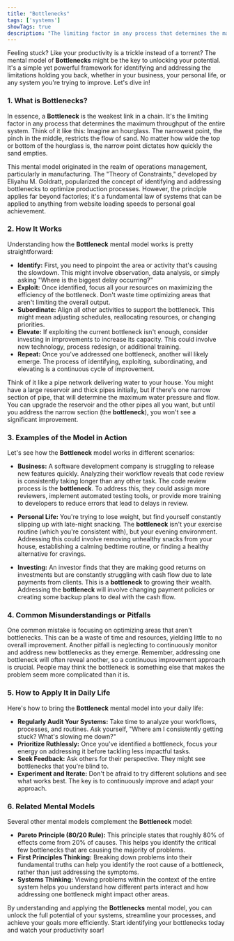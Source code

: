 ```yaml
---
title: "Bottlenecks"
tags: ['systems']
showTags: true
description: "The limiting factor in any process that determines the maximum throughput of the entire system. Addressing bottlenecks provides the greatest system improvement."
---
```



Feeling stuck? Like your productivity is a trickle instead of a torrent? The mental model of **Bottlenecks** might be the key to unlocking your potential. It's a simple yet powerful framework for identifying and addressing the limitations holding you back, whether in your business, your personal life, or any system you're trying to improve. Let's dive in!

### 1. What is Bottlenecks?

In essence, a **Bottleneck** is the weakest link in a chain. It's the limiting factor in any process that determines the maximum throughput of the entire system. Think of it like this: Imagine an hourglass. The narrowest point, the pinch in the middle, restricts the flow of sand. No matter how wide the top or bottom of the hourglass is, the narrow point dictates how quickly the sand empties.

This mental model originated in the realm of operations management, particularly in manufacturing. The "Theory of Constraints," developed by Eliyahu M. Goldratt, popularized the concept of identifying and addressing bottlenecks to optimize production processes. However, the principle applies far beyond factories; it's a fundamental law of systems that can be applied to anything from website loading speeds to personal goal achievement.

### 2. How It Works

Understanding how the **Bottleneck** mental model works is pretty straightforward:

*   **Identify:** First, you need to pinpoint the area or activity that's causing the slowdown. This might involve observation, data analysis, or simply asking "Where is the biggest delay occurring?"
*   **Exploit:** Once identified, focus all your resources on maximizing the efficiency of the bottleneck. Don't waste time optimizing areas that aren't limiting the overall output.
*   **Subordinate:** Align all other activities to support the bottleneck. This might mean adjusting schedules, reallocating resources, or changing priorities.
*   **Elevate:** If exploiting the current bottleneck isn't enough, consider investing in improvements to increase its capacity. This could involve new technology, process redesign, or additional training.
*   **Repeat:** Once you've addressed one bottleneck, another will likely emerge. The process of identifying, exploiting, subordinating, and elevating is a continuous cycle of improvement.

Think of it like a pipe network delivering water to your house. You might have a large reservoir and thick pipes initially, but if there's one narrow section of pipe, that will determine the maximum water pressure and flow. You can upgrade the reservoir and the other pipes all you want, but until you address the narrow section (the **bottleneck**), you won't see a significant improvement.

### 3. Examples of the Model in Action

Let's see how the **Bottleneck** model works in different scenarios:

*   **Business:** A software development company is struggling to release new features quickly. Analyzing their workflow reveals that code review is consistently taking longer than any other task. The code review process is the **bottleneck**. To address this, they could assign more reviewers, implement automated testing tools, or provide more training to developers to reduce errors that lead to delays in review.

*   **Personal Life:** You're trying to lose weight, but find yourself constantly slipping up with late-night snacking. The **bottleneck** isn't your exercise routine (which you're consistent with), but your evening environment. Addressing this could involve removing unhealthy snacks from your house, establishing a calming bedtime routine, or finding a healthy alternative for cravings.

*   **Investing:** An investor finds that they are making good returns on investments but are constantly struggling with cash flow due to late payments from clients. This is a **bottleneck** to growing their wealth. Addressing the **bottleneck** will involve changing payment policies or creating some backup plans to deal with the cash flow.

### 4. Common Misunderstandings or Pitfalls

One common mistake is focusing on optimizing areas that aren't bottlenecks. This can be a waste of time and resources, yielding little to no overall improvement. Another pitfall is neglecting to continuously monitor and address new bottlenecks as they emerge. Remember, addressing one bottleneck will often reveal another, so a continuous improvement approach is crucial. People may think the bottleneck is something else that makes the problem seem more complicated than it is.

### 5. How to Apply It in Daily Life

Here's how to bring the **Bottleneck** mental model into your daily life:

*   **Regularly Audit Your Systems:** Take time to analyze your workflows, processes, and routines. Ask yourself, "Where am I consistently getting stuck? What's slowing me down?"
*   **Prioritize Ruthlessly:** Once you've identified a bottleneck, focus your energy on addressing it before tackling less impactful tasks.
*   **Seek Feedback:** Ask others for their perspective. They might see bottlenecks that you're blind to.
*   **Experiment and Iterate:** Don't be afraid to try different solutions and see what works best. The key is to continuously improve and adapt your approach.

### 6. Related Mental Models

Several other mental models complement the **Bottleneck** model:

*   **Pareto Principle (80/20 Rule):** This principle states that roughly 80% of effects come from 20% of causes. This helps you identify the critical few bottlenecks that are causing the majority of problems.
*   **First Principles Thinking:** Breaking down problems into their fundamental truths can help you identify the root cause of a bottleneck, rather than just addressing the symptoms.
*   **Systems Thinking:** Viewing problems within the context of the entire system helps you understand how different parts interact and how addressing one bottleneck might impact other areas.

By understanding and applying the **Bottlenecks** mental model, you can unlock the full potential of your systems, streamline your processes, and achieve your goals more efficiently. Start identifying your bottlenecks today and watch your productivity soar!

